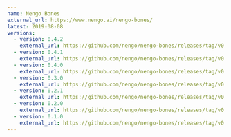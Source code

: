 ```yaml
---
name: Nengo Bones
external_url: https://www.nengo.ai/nengo-bones/
latest: 2019-08-08
versions:
  - version: 0.4.2
    external_url: https://github.com/nengo/nengo-bones/releases/tag/v0.4.2
  - version: 0.4.1
    external_url: https://github.com/nengo/nengo-bones/releases/tag/v0.4.1
  - version: 0.4.0
    external_url: https://github.com/nengo/nengo-bones/releases/tag/v0.4.0
  - version: 0.3.0
    external_url: https://github.com/nengo/nengo-bones/releases/tag/v0.3.0
  - version: 0.2.1
    external_url: https://github.com/nengo/nengo-bones/releases/tag/v0.2.1
  - version: 0.2.0
    external_url: https://github.com/nengo/nengo-bones/releases/tag/v0.2.0
  - version: 0.1.0
    external_url: https://github.com/nengo/nengo-bones/releases/tag/v0.1.0
---
```

